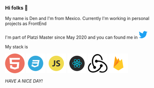 ### Hi folks 👋

My name is Den and I'm from Mexico. Currently I'm working in personal projects as FrontEnd

I'm part of Platzi Master since May 2020 and you can found me in ![](assets/twitter.png)

My stack is

![](assets/html.png) ![](assets/css.png) ![](assets/js.png) ![](assets/react.png) ![](assets/redux.png) ![](assets/firebase.png)

_HAVE A NICE DAY!_
